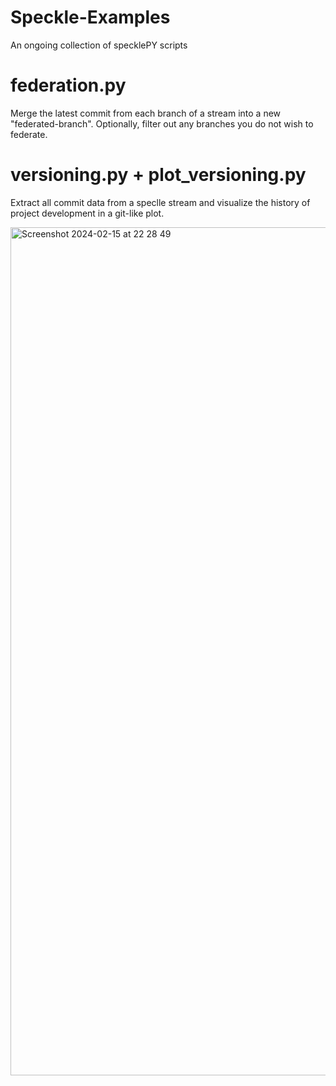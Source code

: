 # Speckle-Examples
An ongoing collection of specklePY scripts

# federation.py
Merge the latest commit from each branch of a stream into a new "federated-branch". Optionally, filter out any branches you do not wish to federate.

# versioning.py + plot_versioning.py
Extract all commit data from a speclle stream and visualize the history of project development in a git-like plot.

<img width="1357" alt="Screenshot 2024-02-15 at 22 28 49" src="https://github.com/jomi13/Speckle-Examples/assets/35776833/324b9428-8b73-435b-9592-8728e99c58a8">
